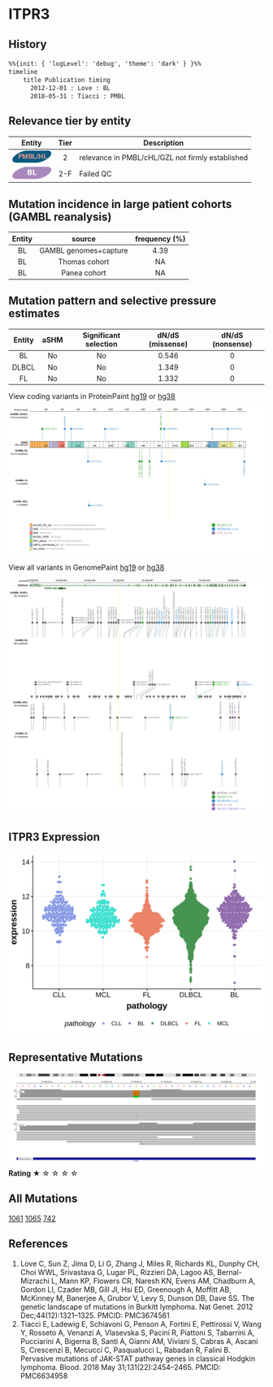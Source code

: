 # ITPR3

## History
```mermaid
%%{init: { 'logLevel': 'debug', 'theme': 'dark' } }%%
timeline
    title Publication timing
      2012-12-01 : Love : BL
      2018-05-31 : Tiacci : PMBL
```

## Relevance tier by entity

|Entity|Tier|Description                           |
|:------:|:----:|--------------------------------------|
|![PMBL](images/icons/PMBL_tier2.png)|2|relevance in PMBL/cHL/GZL not firmly established|
|![BL](images/icons/BL_tier2.png)    |2-F   |Failed QC|

## Mutation incidence in large patient cohorts (GAMBL reanalysis)

|Entity|source               |frequency (%)|
|:------:|:---------------------:|:-------------:|
|BL    |GAMBL genomes+capture|4.39         |
|BL    |Thomas cohort        |  NA         |
|BL    |Panea cohort         |  NA         |

## Mutation pattern and selective pressure estimates

|Entity|aSHM|Significant selection|dN/dS (missense)|dN/dS (nonsense)|
|:------:|:----:|:---------------------:|:----------------:|:----------------:|
|BL    |No  |No                   |0.546           |0               |
|DLBCL |No  |No                   |1.349           |0               |
|FL    |No  |No                   |1.332           |0               |



View coding variants in ProteinPaint [hg19](https://morinlab.github.io/LLMPP/GAMBL/ITPR3_protein.html)  or [hg38](https://morinlab.github.io/LLMPP/GAMBL/ITPR3_protein_hg38.html)

![](images/proteinpaint/ITPR3_NM_002224.svg)

View all variants in GenomePaint [hg19](https://morinlab.github.io/LLMPP/GAMBL/ITPR3.html)  or [hg38](https://morinlab.github.io/LLMPP/GAMBL/ITPR3_hg38.html)

![](images/proteinpaint/ITPR3.svg)

## ITPR3 Expression
![](images/gene_expression/ITPR3_by_pathology.svg)

## Representative Mutations

![](primary/Love_ITPR3.svg)
**Rating**
&starf; &star; &star; &star; &star;

## All Mutations

[1061](https://www.bcgsc.ca/downloads/morinlab/GAMBL/Love/1061_reports.html)
[1065](https://www.bcgsc.ca/downloads/morinlab/GAMBL/Love/1065_reports.html)
[742](https://www.bcgsc.ca/downloads/morinlab/GAMBL/Love/742_reports.html)

## References
1.  Love C, Sun Z, Jima D, Li G, Zhang J, Miles R, Richards KL, Dunphy CH, Choi WWL, Srivastava G, Lugar PL, Rizzieri DA, Lagoo AS, Bernal-Mizrachi L, Mann KP, Flowers CR, Naresh KN, Evens AM, Chadburn A, Gordon LI, Czader MB, Gill JI, Hsi ED, Greenough A, Moffitt AB, McKinney M, Banerjee A, Grubor V, Levy S, Dunson DB, Dave SS. The genetic landscape of mutations in Burkitt lymphoma. Nat Genet. 2012 Dec;44(12):1321–1325. PMCID: PMC3674561
2.  Tiacci E, Ladewig E, Schiavoni G, Penson A, Fortini E, Pettirossi V, Wang Y, Rosseto A, Venanzi A, Vlasevska S, Pacini R, Piattoni S, Tabarrini A, Pucciarini A, Bigerna B, Santi A, Gianni AM, Viviani S, Cabras A, Ascani S, Crescenzi B, Mecucci C, Pasqualucci L, Rabadan R, Falini B. Pervasive mutations of JAK-STAT pathway genes in classical Hodgkin lymphoma. Blood. 2018 May 31;131(22):2454–2465. PMCID: PMC6634958
<!-- ORIGIN: loveGeneticLandscapeMutations2012 -->
<!-- BL: loveGeneticLandscapeMutations2012 -->
<!-- PMBL: tiacciPervasiveMutationsJAKSTAT2018b -->
